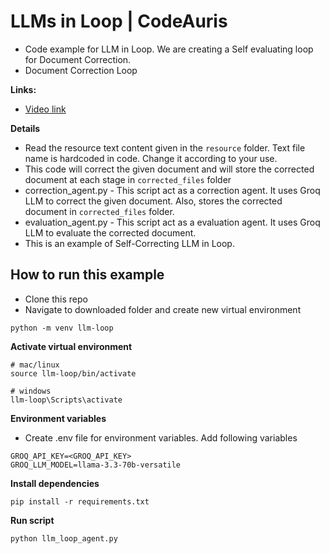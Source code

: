 #  LLMs in Loop | CodeAuris
- Code example for LLM in Loop. We are creating a Self evaluating loop for Document Correction.
- Document Correction Loop 

**Links:**
- [Video link](https://www.youtube.com/watch?v=Xtv3ebMMG0g)

**Details**
- Read the resource text content given in the `resource` folder. Text file name is hardcoded in code. Change it according to your use.
- This code will correct the given document and will store the corrected document at each stage in `corrected_files` folder
- correction_agent.py - This script act as a correction agent. It uses Groq LLM to correct the given document. Also, stores the corrected document in `corrected_files` folder.
- evaluation_agent.py - This script act as a evaluation agent. It uses Groq LLM to evaluate the corrected document.
- This is an example of Self-Correcting LLM in Loop.

## How to run this example
- Clone this repo 
- Navigate to downloaded folder and create new virtual environment
```
python -m venv llm-loop
```
**Activate virtual environment**
```
# mac/linux
source llm-loop/bin/activate

# windows
llm-loop\Scripts\activate
```

**Environment variables**
- Create .env file for environment variables. Add following variables
```
GROQ_API_KEY=<GROQ_API_KEY>
GROQ_LLM_MODEL=llama-3.3-70b-versatile
```

**Install dependencies**
```
pip install -r requirements.txt
```

**Run script**
```
python llm_loop_agent.py
```
